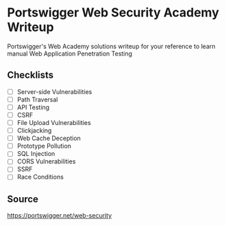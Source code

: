 # Portswigger Web Security Academy Writeup

Portswigger's Web Academy solutions writeup for your reference to learn manual Web Application Penetration Testing

## Checklists

- [ ] Server-side Vulnerabilities
- [ ] Path Traversal
- [ ] API Testing
- [ ] CSRF
- [ ] File Upload Vulnerabilities
- [ ] Clickjacking
- [ ] Web Cache Deception
- [ ] Prototype Pollution
- [ ] SQL Injection
- [ ] CORS Vulnerabilities
- [ ] SSRF
- [ ] Race Conditions

## Source

https://portswigger.net/web-security
